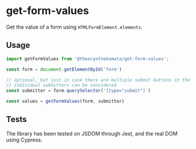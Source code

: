 # get-form-values

Get the value of a form using `HTMLFormElement.elements`.

## Usage

```typescript
import getFormValues from '@theoryofnekomata/get-form-values';

const form = document.getElementById('form')

// optional, but just in case there are multiple submit buttons in the form,
// individual submitters can be considered
const submitter = form.querySelector('[type="submit"]')

const values = getFormValues(form, submitter)
```

## Tests

The library has been tested on JSDOM through Jest, and the real DOM using
Cypress.
